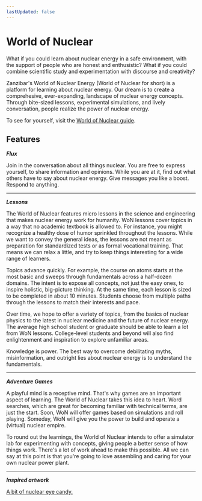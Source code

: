 ```yaml
---
lastUpdated: false
---
```


# World of Nuclear

What if you could learn about nuclear energy in a safe environment, with the support of people who are honest and enthusistic? What if you could combine scientific study and experimentation with discourse and creativity?

Zanzibar's World of Nuclear Energy (World of Nuclear for short) is a platform for learning about nuclear energy. Our dream is to create a comprehesive, ever-expanding, landscape of nuclear energy concepts. Through bite-sized lessons, experimental simulations, and lively conversation, people realize the power of nuclear energy.

To see for yourself, visit the [World of Nuclear guide](https://worldofnuclear.com/won-guide).

## Features

**_Flux_**

Join in the conversation about all things nuclear. You are free to express yourself, to share information and opinions. While you are at it, find out what others have to say about nuclear energy. Give messages you like a boost. Respond to anything.

---

**_Lessons_**

The World of Nuclear features micro lessons in the science and engineering that makes nuclear energy work for humanity. WoN lessons cover topics in a way that no academic textbook is allowed to. For instance, you might recognize a healthy dose of humor sprinkled throughout the lessons. While we want to convey the general ideas, the lessons are not meant as preparation for standardized tests or as formal vocational training. That means we can relax a little, and try to keep things interesting for a wide range of learners.

Topics advance quickly. For example, the course on atoms starts at the most basic and sweeps through fundamentals across a half-dozen domains. The intent is to expose all concepts, not just the easy ones, to inspire holistic, big-picture thinking. At the same time, each lesson is sized to be completed in about 10 minutes. Students choose from multiple paths through the lessons to match their interests and pace.

Over time, we hope to offer a variety of topics, from the basics of nuclear physics to the latest in nuclear medicine and the future of nuclear energy. The average high school student or graduate should be able to learn a lot from WoN lessons. College-level students and beyond will also find enlightenment and inspiration to explore unfamiliar areas.

Knowledge is power. The best way to overcome debilitating myths, misinformation, and outright lies about nuclear energy is to understand the fundamentals.

---

**_Adventure Games_**

A playful mind is a receptive mind. That's why games are an important aspect of learning. The World of Nuclear takes this idea to heart. Word searches, which are great for becoming familiar with technical terms, are just the start. Soon, WoN will offer games based on simulations and roll playing. Someday, WoN will give you the power to build and operate a (virtual) nuclear empire.

To round out the learnings, the World of Nuclear intends to offer a simulator lab for experimenting with concepts, giving people a better sense of how things work. There's a lot of work ahead to make this possible. All we can say at this point is that you're going to love assembling and caring for your own nuclear power plant.

---

**_Inspired artwork_**

[A bit of nuclear eye candy.](https://worldofnuclear.com/art-gallery)
